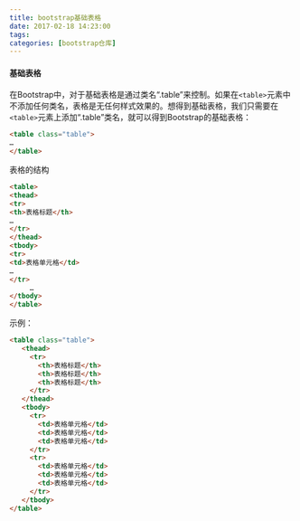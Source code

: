 ```yaml
---
title: bootstrap基础表格
date: 2017-02-18 14:23:00
tags:
categories: [bootstrap仓库]
---
```

#### 基础表格
在Bootstrap中，对于基础表格是通过类名“.table”来控制。如果在` <table> `元素中不添加任何类名，表格是无任何样式效果的。想得到基础表格，我们只需要在` <table> `元素上添加“.table”类名，就可以得到Bootstrap的基础表格：
<!--more-->
```html
<table class="table">
…
</table>
```
表格的结构
```html
<table>
<thead>
<tr>
<th>表格标题</th>
…
</tr>
</thead>
<tbody>
<tr>
<td>表格单元格</td>
…
</tr>
     …
</tbody>
</table>
```
示例：
```html
<table class="table">
   <thead>
     <tr>
       <th>表格标题</th>
       <th>表格标题</th>
       <th>表格标题</th>
     </tr>
   </thead>
   <tbody>
     <tr>
       <td>表格单元格</td>
       <td>表格单元格</td>
       <td>表格单元格</td>
     </tr>
     <tr>
       <td>表格单元格</td>
       <td>表格单元格</td>
       <td>表格单元格</td>
     </tr>
   </tbody>
</table>
```